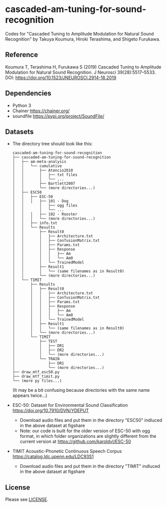 # cascaded-am-tuning-for-sound-recognition
Codes for "Cascaded Tuning to Amplitude Modulation for Natural Sound Recognition" by Takuya Koumura, Hiroki Terashima, and Shigeto Furukawa.
## Reference
Koumura T, Terashima H, Furukawa S (2019) Cascaded Tuning to Amplitude Modulation for Natural Sound Recognition. J Neurosci 39(28):5517–5533. DOI: https://doi.org/10.1523/JNEUROSCI.2914-18.2019
## Dependencies
- Python 3
- Chainer https://chainer.org/
- soundfile https://pypi.org/project/SoundFile/
## Datasets


- The directory tree should look like this:
    ```
    cascaded-am-tuning-for-sound-recognition
    ├── cascaded-am-tuning-for-sound-recognition
    │   ├── am-meta-analysis
    │   │   └── cumulative
    │   │       ├── Atencio2010
    │   │       │   ├── txt files
    │   │       │   └── ...
    │   │       ├── Bartlett2007
    │   │       └── (more directories...)
    │   ├── ESC50
    │   │   ├── ESC-50
    │   │   │   ├── 101 - Dog
    │   │       │   ├── ogg files
    │   │       │   └── ...
    │   │   │   ├── 102 - Rooster
    │   │   │   └── (more directories...)
    │   │   ├── info.txt
    │   │   └── Results
    │   │       ├── Result0
    │   │       │   ├── Architecture.txt
    │   │       │   ├── ConfusionMatrix.txt
    │   │       │   ├── Params.txt
    │   │       │   ├── Response
    │   │       │   │   ├── Am
    │   │       │   │   └── Am0
    │   │       │   └── TrainedModel
    │   │       ├── Result1
    │   │       │   └── (same filenames as in Result0)
    │   │       └── (more directories...)
    │   └── TIMIT
    │       ├── Results
    │       │   ├── Result0
    │       │   │   ├── Architecture.txt
    │       │   │   ├── ConfusionMatrix.txt
    │       │   │   ├── Params.txt
    │       │   │   ├── Response
    │       │   │   │   ├── Am
    │       │   │   │   └── Am0
    │       │   │   └── TrainedModel
    │       │   ├── Result1
    │       │   │   └── (same filenames as in Result0)
    │       │   └── (more directories...)
    │       └── TIMIT
    │           ├── TEST
    │           │   ├── DR1
    │           │   ├── DR2
    │           │   └── (more directories...)
    │           └── TRAIN
    │               ├── DR1
    │               └── (more directories...)
    ├── draw_mtf_esc50.py
    ├── draw_mtf_timit.py
    └── (more py files...)
    ```
    (It may be a bit confusing because directories with the same name appears twice...)
  
- ESC-50: Dataset for Environmental Sound Classification https://doi.org/10.7910/DVN/YDEPUT
  - Download audio files and put them in the directory "ESC50" indluced in the above dataset at figshare
  - Note: our code is built for the older version of ESC-50 with ogg format, in which folder organizations are slightly different from the current version at https://github.com/karoldvl/ESC-50
  
- TIMIT Acoustic-Phonetic Continuous Speech Corpus https://catalog.ldc.upenn.edu/LDC93S1
  - Download audio files and put them in the directory "TIMIT" indluced in the above dataset at figshare
## License
Please see [LICENSE](https://github.com/cycentum/cascaded-am-tuning-for-sound-recognition/blob/master/LICENSE).

